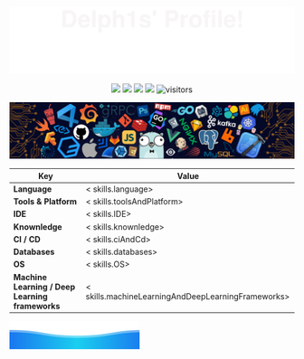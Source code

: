 <!-- banner-top -->

![](assets/svg/banner-top.svg)

<!-- shields -->

<p align="center">
    <a href="https://github.com/delph1s/delph1s"><img src="https://img.shields.io/badge/status-updating-2DFF91"></a>
    <!-- <a href="https://github.com/rust-lang/rust"><img src="https://img.shields.io/badge/Rust-^1.74.1-FF2D9B?logo=rust&logoColor=white"></a> -->
    <!-- <a href="https://github.com/python/cpython"><img src="https://img.shields.io/badge/Python-^3.10-FF2D9B?logo=python&logoColor=white"></a> -->
    <!-- <a href="https://github.com/vercel/next.js"><img src="https://img.shields.io/badge/Next.js-^14.0.3-FF2D9B?logo=nextdotjs&logoColor=white"></a> -->
    <!-- <a href="https://github.com/dcurtis/markdown-mark"><img src="https://img.shields.io/badge/Markdwon-mdx-FF2D9B?logo=markdown&logoColor=white"></a> -->
    <a href="https://github.com/delph1s/delph1s/graphs/contributors"><img src="https://img.shields.io/github/contributors/delph1s/delph1s?logo=github&logoColor=white&color=orange"></a>
    <a href="https://github.com/delph1s/delph1s/stargazers"><img src="https://img.shields.io/github/stars/delph1s/delph1s.svg?logo=github&logoColor=white&color=gold"></a>
    <a href="https://github.com/delph1s/delph1s/network/members"><img src="https://img.shields.io/github/forks/delph1s/delph1s.svg?logo=github&logoColor=white&color=springgreen"></a>
    <img src="https://visitor-badge.laobi.icu/badge?page_id=delph1s.delph1s?left_color=white&right_color=blue" alt="visitors"/>
</p>

<!-- banner-header -->

![](assets/img/banner-header.png)

<!-- skills -->

| Key                                             | Value                                                           |
|-------------------------------------------------|-----------------------------------------------------------------|
| **Language**                                    | <<placeholder> skills.language>                                 |
| **Tools & Platform**                            | <<placeholder> skills.toolsAndPlatform>                         |
| **IDE**                                         | <<placeholder> skills.IDE>                                      |
| **Knownledge**                                  | <<placeholder> skills.knownledge>                               |
| **CI / CD**                                     | <<placeholder> skills.ciAndCd>                                  |
| **Databases**                                   | <<placeholder> skills.databases>                                |
| **OS**                                          | <<placeholder> skills.OS>                                       |
| **Machine Learning / Deep Learning frameworks** | <<placeholder> skills.machineLearningAndDeepLearningFrameworks> |

<!-- banner-bottom -->

![](assets/svg/banner-bottom.svg)
